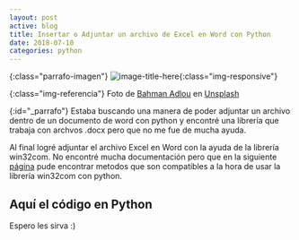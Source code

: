 ```yaml
---
layout: post
active: blog
title: Insertar o Adjuntar un archivo de Excel en Word con Python
date: 2018-07-10
categories: python
---
```


{:class="parrafo-imagen"}
![image-title-here](https://images.unsplash.com/photo-1561409625-df3c51c39c2f?ixid=MnwxMjA3fDB8MHxwaG90by1wYWdlfHx8fGVufDB8fHx8&ixlib=rb-1.2.1&auto=format&fit=crop&w=1375&q=80){:class="img-responsive"}


{:class="img-referencia"}
Foto de [Bahman Adlou](https://unsplash.com/@drbabooli) en [Unsplash](https://unsplash.com/photos/hGV2TfOh0ns)


{:id="_parrafo"}
Estaba buscando una manera de poder adjuntar un archivo dentro de un documento de word con python y encontré una librería que trabaja con archvos .docx pero que no me fue de mucha ayuda.

Al final logré adjuntar el archivo Excel en Word con la ayuda de la librería win32com. No encontré mucha documentación pero que en la siguiente [página](https://msdn.microsoft.com/en-us/vba/word-vba/articles/object-model-word-vba-reference) pude encontrar metodos que son compatibles a la hora de usar la librería win32com con python.

## Aquí el código en Python

<script src="https://gist.github.com/geknes/3d6b5817c3cd4764ba6ffbbe7fa6e9f1.js"></script>

Espero les sirva :)